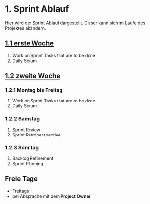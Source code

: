 # 1. Sprint Ablauf
Hier wird der Sprint Ablauf dargestellt. Dieser kann sich im Laufe des Projektes abändern.

## <u> 1.1 erste Woche </u>
1. Work on Sprint Tasks that are to be done
2. Daily Scrum

## <u> 1.2 zweite Woche </u>
### 1.2.1 Montag bis Freitag
1. Work on Sprint Tasks that are to be done
2. Daily Scrum

### 1.2.2 Samstag
1. Sprint Review
2. Sprint Retroperspective

### 1.2.3 Sonntag
1. Backlog Refinement
2. Sprint Planning

## Freie Tage
* Freitags
* bei Absprache mit dem **Project Owner**
